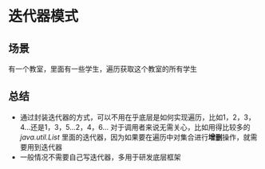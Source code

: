 # 迭代器模式

## 场景
有一个教室，里面有一些学生，遍历获取这个教室的所有学生

## 总结
* 通过封装迭代器的方式，可以不用在乎底层是如何实现遍历，比如1，2，3，4...还是1，3，5...2，4，6...
对于调用者来说无需关心，比如用得比较多的*java.util.List* 里面的迭代器，因为如果要在遍历中对集合进行**增删**操作，就需要用到迭代器
* 一般情况不需要自己写迭代器，多用于研发底层框架


